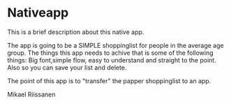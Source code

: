 # Nativeapp

This is a brief description about this native app.

The app is going to be a SIMPLE shoppinglist for people in the average age group. The things this app needs to achive that is some of
the following things: Big font,simple flow, easy to understand and straight to the point. Also so you can save your list and delete.

The point of this app is to "transfer" the papper shoppinglist to an app.

Mikael Riissanen 

